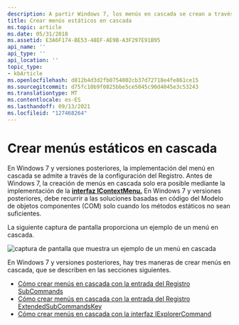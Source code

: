 ```yaml
---
description: A partir Windows 7, los menús en cascada se crean a través de la entrada del Registro SubCommands, la entrada del Registro ExtendedSubCommandsKey o la interfaz IExplorerCommand.
title: Crear menús estáticos en cascada
ms.topic: article
ms.date: 05/31/2018
ms.assetid: E3A6F174-BE53-48EF-AE9B-A3F297E91B95
api_name: ''
api_type: ''
api_location: ''
topic_type:
- kbArticle
ms.openlocfilehash: d812b4d3d2fb0754002cb37d72718e4fe861ce15
ms.sourcegitcommit: d75fc10b9f0825bbe5ce5045c90d4045e3c53243
ms.translationtype: MT
ms.contentlocale: es-ES
ms.lasthandoff: 09/13/2021
ms.locfileid: "127468264"
---
```

# <a name="creating-static-cascading-menus"></a>Crear menús estáticos en cascada

En Windows 7 y versiones posteriores, la implementación del menú en cascada se admite a través de la configuración del Registro. Antes de Windows 7, la creación de menús en cascada solo era posible mediante la implementación de la [**interfaz IContextMenu.**](/windows/win32/api/shobjidl_core/nn-shobjidl_core-icontextmenu) En Windows 7 y versiones posteriores, debe recurrir a las soluciones basadas en código del Modelo de objetos componentes (COM) solo cuando los métodos estáticos no sean suficientes.

La siguiente captura de pantalla proporciona un ejemplo de un menú en cascada.

![captura de pantalla que muestra un ejemplo de un menú en cascada](images/file-assoc/filecascademenu2ndex.png)

En Windows 7 y versiones posteriores, hay tres maneras de crear menús en cascada, que se describen en las secciones siguientes.

-   [Cómo crear menús en cascada con la entrada del Registro SubCommands](how-to--create-cascading-menus-with-the-subcommands-registry-entry.md)
-   [Cómo crear menús en cascada con la entrada del Registro ExtendedSubCommandsKey](how-to-create-cascading-menus-with-the-extendedsubcommandskey-registry-entry.md)
-   [Cómo crear menús en cascada con la interfaz IExplorerCommand](how-to-create-cascading-menus-with-the-iexplorercommand-interface.md)

 

 
